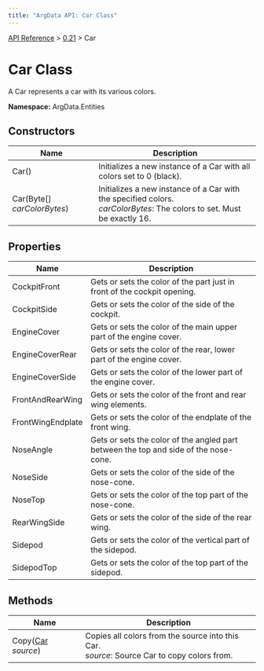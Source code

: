 ```yaml
---
title: "ArgData API: Car Class"
---
```


[API Reference](/argdata/api/) &gt; [0.21](/argdata/api/0.21/) &gt; Car

# Car Class

A Car represents a car with its various colors.

**Namespace:** ArgData.Entities

## Constructors

<table class="table table-bordered table-striped ">
<thead>
  <tr>
    <th>Name</th>
    <th>Description</th>
  </tr>
</thead>
<tbody>
  <tr>
    <td>Car()</td>
    <td>Initializes a new instance of a Car with all colors set to 0 (black).</td>
  </tr>
  <tr>
    <td>Car(Byte[] <em>carColorBytes</em>)</td>
    <td>Initializes a new instance of a Car with the specified colors.<br /><em>carColorBytes</em>: The colors to set. Must be exactly 16.<br /></td>
  </tr>
</tbody>
</table>


## Properties

<table class="table table-bordered table-striped ">
<thead>
  <tr>
    <th>Name</th>
    <th>Description</th>
  </tr>
</thead>
<tbody>
  <tr>
    <td>CockpitFront</td>
    <td>Gets or sets the color of the part just in front of the cockpit opening.</td>
  </tr>
  <tr>
    <td>CockpitSide</td>
    <td>Gets or sets the color of the side of the cockpit.</td>
  </tr>
  <tr>
    <td>EngineCover</td>
    <td>Gets or sets the color of the main upper part of the engine cover.</td>
  </tr>
  <tr>
    <td>EngineCoverRear</td>
    <td>Gets or sets the color of the rear, lower part of the engine cover.</td>
  </tr>
  <tr>
    <td>EngineCoverSide</td>
    <td>Gets or sets the color of the lower part of the engine cover.</td>
  </tr>
  <tr>
    <td>FrontAndRearWing</td>
    <td>Gets or sets the color of the front and rear wing elements.</td>
  </tr>
  <tr>
    <td>FrontWingEndplate</td>
    <td>Gets or sets the color of the endplate of the front wing.</td>
  </tr>
  <tr>
    <td>NoseAngle</td>
    <td>Gets or sets the color of the angled part between the top and side of the nose-cone.</td>
  </tr>
  <tr>
    <td>NoseSide</td>
    <td>Gets or sets the color of the side of the nose-cone.</td>
  </tr>
  <tr>
    <td>NoseTop</td>
    <td>Gets or sets the color of the top part of the nose-cone.</td>
  </tr>
  <tr>
    <td>RearWingSide</td>
    <td>Gets or sets the color of the side of the rear wing.</td>
  </tr>
  <tr>
    <td>Sidepod</td>
    <td>Gets or sets the color of the vertical part of the sidepod.</td>
  </tr>
  <tr>
    <td>SidepodTop</td>
    <td>Gets or sets the color of the top part of the sidepod.</td>
  </tr>
</tbody>
</table>


## Methods

<table class="table table-bordered table-striped ">
<thead>
  <tr>
    <th>Name</th>
    <th>Description</th>
  </tr>
</thead>
<tbody>
  <tr>
    <td>Copy(<a href="/argdata/api/0.21/car/">Car</a> <em>source</em>)</td>
    <td>Copies all colors from the source into this Car.<br /><em>source</em>: Source Car to copy colors from.<br /></td>
  </tr>
</tbody>
</table>



